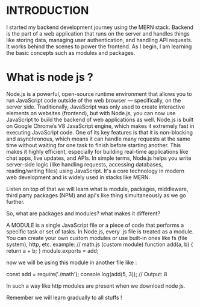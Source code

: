 # INTRODUCTION
<p>I started my backend development journey using the MERN stack. Backend is the part of a web application that runs on the server and handles things like storing data, managing user authentication, and handling API requests. It works behind the scenes to power the frontend. As I begin, I am learning the basic concepts such as modules and packages.</p>


# What is node js ?

Node.js is a powerful, open-source runtime environment that allows you to run JavaScript code outside of the web browser — specifically, on the server side. Traditionally, JavaScript was only used to create interactive elements on websites (frontend), but with Node.js, you can now use JavaScript to build the backend of web applications as well.
Node.js is built on Google Chrome’s V8 JavaScript engine, which makes it extremely fast in executing JavaScript code. One of its key features is that it is non-blocking and asynchronous, which means it can handle many requests at the same time without waiting for one task to finish before starting another. This makes it highly efficient, especially for building real-time applications like chat apps, live updates, and APIs.
In simple terms, Node.js helps you write server-side logic (like handling requests, accessing databases, reading/writing files) using JavaScript. It's a core technology in modern web development and is widely used in stacks like MERN.


Listen on top of that we will learn what is module, packages, middleware, third party packages (NPM) and api's like thing simultaneously as we go further.

So, what are packages and modules? what makes it different?

A MODULE is a single JavaScript file or a piece of code that performs a specific task or set of tasks. In Node.js, every .js file is treated as a module. You can create your own custom modules or use built-in ones like fs (file system), http, etc.
example: 
// math.js (custom module)
function add(a, b) {
  return a + b;
}
module.exports = add;

now we will be using this module in another file like :

const add = require('./math');
console.log(add(5, 3)); // Output: 8

In such a way like http modules are present when we download node js. 



Remember we will learn gradually to all stuffs !